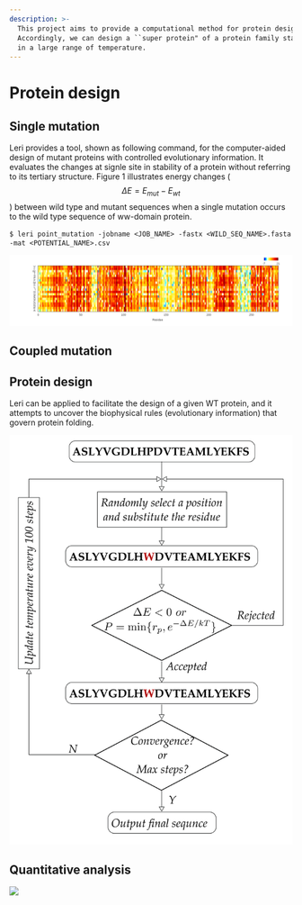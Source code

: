 ```yaml
---
description: >-
  This project aims to provide a computational method for protein design.
  Accordingly, we can design a ``super protein" of a protein family stabilizing
  in a large range of temperature.
---
```


# Protein design

## Single mutation

Leri provides a tool, shown as following command, for the computer-aided design of mutant proteins with controlled evolutionary information. It evaluates the changes at signle site in stability of a protein without referring to its tertiary structure. Figure 1 illustrates energy changes \( $${\Delta}E=E_{mut}-E_{wt}$$\) between wild type and mutant sequences when a single mutation occurs to the wild type sequence of ww-domain protein.

```text
$ leri point_mutation -jobname <JOB_NAME> -fastx <WILD_SEQ_NAME>.fasta -mat <POTENTIAL_NAME>.csv 
```

![](../.gitbook/assets/gpcr2rh1_wt_r_point_mutation.png)

## Coupled mutation

## Protein design

Leri can be applied to facilitate the design of a given WT protein, and it attempts to uncover the biophysical rules \(evolutionary information\) that govern protein folding.

![](../.gitbook/assets/dee_steps.png)

## Quantitative analysis

![](../.gitbook/assets/gpcr_coupling_cleaned_matrix_sector.png)

